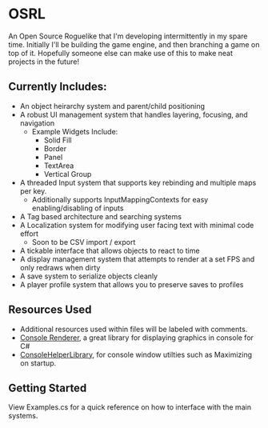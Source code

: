 # OSRL

An Open Source Roguelike that I'm developing intermittently in my spare time. Initially I'll be building the game engine, and then branching a game on top of it. Hopefully someone else can make use of this to make neat projects in the future!

## Currently Includes:

- An object heirarchy system and parent/child positioning 
- A robust UI management system that handles layering, focusing, and navigation
    - Example Widgets Include:
        - Solid Fill
        - Border
        - Panel
        - TextArea
        - Vertical Group
- A threaded Input system that supports key rebinding and multiple maps per key.
    - Additionally supports InputMappingContexts for easy enabling/disabling of inputs
- A Tag based architecture and searching systems
- A Localization system for modifying user facing text with minimal code effort
    - Soon to be CSV import / export
- A tickable interface that allows objects to react to time
- A display management system that attempts to render at a set FPS and only redraws when dirty
- A save system to serialize objects cleanly
- A player profile system that allows you to preserve saves to profiles

## Resources Used

- Additional resources used within files will be labeled with comments.
- [Console Renderer](https://github.com/NinovanderMark/ConsoleRenderer), a great library for displaying graphics in console for C#
- [ConsoleHelperLibrary](https://github.com/karenpayneoregon/console-apps/blob/master/ConsoleHelperLibrary/Classes/WindowUtility.cs), for console window utilties such as Maximizing on startup.

## Getting Started

View Examples.cs for a quick reference on how to interface with the main systems.

